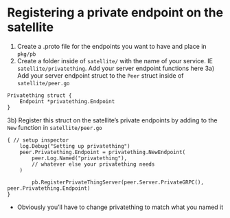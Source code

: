 # Registering a private endpoint on the satellite

1) Create a .proto file for the endpoints you want to have and place in `pkg/pb`
2) Create a folder inside of `satellite/` with the name of your service. IE `satellite/privatething`. Add your server endpoint functions here
3a) Add your server endpoint struct to the `Peer` struct inside of `satellite/peer.go`

```golang
Privatething struct {
    Endpoint *privatething.Endpoint
}
```

3b) Register this struct on the satellite’s private endpoints by adding to the `New` function in `satellite/peer.go`

```golang
{ // setup inspector
    log.Debug("Setting up privatething")
    peer.Privatething.Endpoint = privatething.NewEndpoint(
        peer.Log.Named("privatething"),
        // whatever else your privatething needs
    )

        pb.RegisterPrivateThingServer(peer.Server.PrivateGRPC(), peer.Privatething.Endpoint)
}
```

* Obviously you’ll have to change privatething to match what you named it
